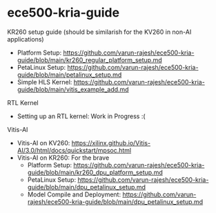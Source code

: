 # ece500-kria-guide

KR260 setup guide (should be similarish for the KV260 in non-AI applications)
- Platform Setup: https://github.com/varun-rajesh/ece500-kria-guide/blob/main/kr260_regular_platform_setup.md
- PetaLinux Setup: https://github.com/varun-rajesh/ece500-kria-guide/blob/main/petalinux_setup.md
- Simple HLS Kernel: https://github.com/varun-rajesh/ece500-kria-guide/blob/main/vitis_example_add.md

RTL Kernel
- Setting up an RTL kernel: Work in Progress :(

Vitis-AI
- Vitis-AI on KV260: https://xilinx.github.io/Vitis-AI/3.0/html/docs/quickstart/mpsoc.html
- Vitis-AI on KR260: For the brave
  - Platform Setup: https://github.com/varun-rajesh/ece500-kria-guide/blob/main/kr260_dpu_platform_setup.md
  - PetaLinux Setup: https://github.com/varun-rajesh/ece500-kria-guide/blob/main/dpu_petalinux_setup.md
  - Model Compile and Deployment: https://github.com/varun-rajesh/ece500-kria-guide/blob/main/dpu_petalinux_setup.md
